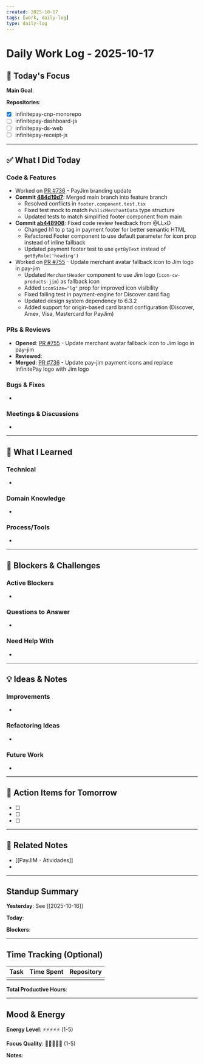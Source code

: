 ```yaml
---
created: 2025-10-17
tags: [work, daily-log]
type: daily-log
---
```


# Daily Work Log - 2025-10-17

## 🎯 Today's Focus

**Main Goal**:

**Repositories**:
- [x] infinitepay-cnp-monorepo
- [ ] infinitepay-dashboard-js
- [ ] infinitepay-ds-web
- [ ] infinitepay-receipt-js

---

## ✅ What I Did Today

### Code & Features
- Worked on [PR #736](https://github.com/cloudwalk/infinitepay-cnp-monorepo/pull/736) - PayJim branding update
- **Commit [484d19d7](https://github.com/cloudwalk/infinitepay-cnp-monorepo/commit/484d19d7d88012d9ff1398e23849bff494247e3c)**: Merged main branch into feature branch
  - Resolved conflicts in `footer.component.test.tsx`
  - Fixed test mock to match `PublicMerchantData` type structure
  - Updated tests to match simplified footer component from main
- **Commit [ab448908](https://github.com/cloudwalk/infinitepay-cnp-monorepo/commit/ab44890810d39f06f5d18505036ca340481175cc)**: Fixed code review feedback from @LLxD
  - Changed h1 to p tag in payment footer for better semantic HTML
  - Refactored Footer component to use default parameter for icon prop instead of inline fallback
  - Updated payment footer test to use `getByText` instead of `getByRole('heading')`
- Worked on [PR #755](https://github.com/cloudwalk/infinitepay-cnp-monorepo/pull/755) - Update merchant avatar fallback icon to Jim logo in pay-jim
  - Updated `MerchantHeader` component to use Jim logo (`icon-cw-products-jim`) as fallback icon
  - Added `iconSize="lg"` prop for improved icon visibility
  - Fixed failing test in payment-engine for Discover card flag
  - Updated design system dependency to 6.3.2
  - Added support for origin-based card brand configuration (Discover, Amex, Visa, Mastercard for PayJim)

### PRs & Reviews
- **Opened**: [PR #755](https://github.com/cloudwalk/infinitepay-cnp-monorepo/pull/755) - Update merchant avatar fallback icon to Jim logo in pay-jim
- **Reviewed**:
- **Merged**: [PR #736](https://github.com/cloudwalk/infinitepay-cnp-monorepo/pull/736) - Update pay-jim payment icons and replace InfinitePay logo with Jim logo

### Bugs & Fixes
-

### Meetings & Discussions
-

---

## 🧠 What I Learned

### Technical
-

### Domain Knowledge
-

### Process/Tools
-

---

## 🚧 Blockers & Challenges

### Active Blockers
-

### Questions to Answer
-

### Need Help With
-

---

## 💡 Ideas & Notes

### Improvements
-

### Refactoring Ideas
-

### Future Work
-

---

## 📝 Action Items for Tomorrow

- [ ]
- [ ]
- [ ]

---

## 🔗 Related Notes

- [[PayJIM - Atividades]]
-

---

## Standup Summary

**Yesterday**:
See [[2025-10-16]]

**Today**:

**Blockers**:

---

## Time Tracking (Optional)

| Task | Time Spent | Repository |
|------|------------|------------|
|      |            |            |

**Total Productive Hours**:

---

## Mood & Energy

**Energy Level**: ⚡⚡⚡⚡⚡ (1-5)

**Focus Quality**: 🎯🎯🎯🎯🎯 (1-5)

**Notes**:

